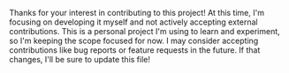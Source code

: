 Thanks for your interest in contributing to this project! At this time, I'm focusing on developing it myself and not actively accepting external contributions.
This is a personal project I'm using to learn and experiment, so I'm keeping the scope focused for now.
I may consider accepting contributions like bug reports or feature requests in the future. If that changes, I'll be sure to update this file!
